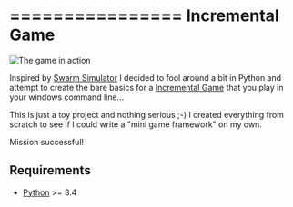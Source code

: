 ================
Incremental Game
================

![The game in action](http://i.imgur.com/euiIk1s.gif)

Inspired by [Swarm Simulator](https://swarmsim.github.io/#/) I decided to fool around a bit in Python and attempt
to create the bare basics for a [Incremental Game](http://en.wikipedia.org/wiki/Incremental_game) that you play
in your windows command line...

This is just a toy project and nothing serious ;-)
I created everything from scratch to see if I could write a "mini game framework" on my own.

Mission successful!

Requirements
------------
* [Python](http://python.org/download/releases/) >= 3.4
